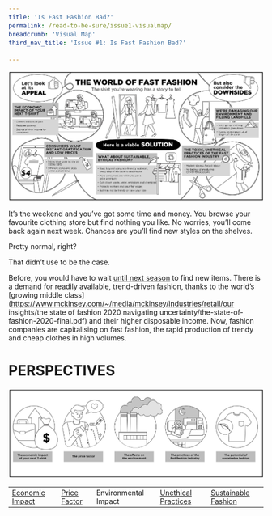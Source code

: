 ```yaml
---
title: 'Is Fast Fashion Bad?'
permalink: /read-to-be-sure/issue1-visualmap/
breadcrumb: 'Visual Map'
third_nav_title: 'Issue #1: Is Fast Fashion Bad?'

---
```


![](../images/rtbs-01a-visualmap.JPG)

It’s the weekend and you’ve got some time and money. You browse your favourite clothing store but find nothing you like. No worries, you’ll come back again next week. Chances are you’ll find new styles on the shelves.

Pretty normal, right?

That didn’t use to be the case.

Before, you would have to wait [until next season](https://www.forbes.com/sites/theyec/2019/05/13/three-reasons-why-fast-fashion-is-becoming-a-problem-and-what-to-do-about-it/?sh=3934b17c144b) to find new items. There is a demand for readily available, trend-driven fashion, thanks to the world’s [growing middle class](https://www.mckinsey.com/~/media/mckinsey/industries/retail/our insights/the state of fashion 2020 navigating uncertainty/the-state-of-fashion-2020-final.pdf) and their higher disposable income. Now, fashion companies are capitalising on fast fashion, the rapid production of trendy and cheap clothes in high volumes. 

# PERSPECTIVES

![](../images/rtbs-01b-perspectives.JPG)

|                                                              |                                                              |                                                              |                                                              |                                                              |
| ------------------------------------------------------------ | ------------------------------------------------------------ | ------------------------------------------------------------ | ------------------------------------------------------------ | ------------------------------------------------------------ |
| <a href=/read-to-be-sure/issue1-perspective1/>Economic Impact</a> | <a href=/read-to-be-sure/issue1-perspective2/>Price Factor</a> | <a hrtef=/read-to-be-sure/issue1-perspective3/>Environmental Impact</a> | <a href=/read-to-be-sure/issue1-perspective4/>Unethical  Practices</a> | <a href=/read-to-be-sure/issue1-perspective5/>Sustainable Fashion</a> |

 

